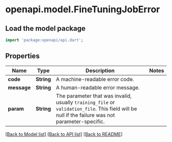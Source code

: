 # openapi.model.FineTuningJobError

## Load the model package
```dart
import 'package:openapi/api.dart';
```

## Properties
Name | Type | Description | Notes
------------ | ------------- | ------------- | -------------
**code** | **String** | A machine-readable error code. | 
**message** | **String** | A human-readable error message. | 
**param** | **String** | The parameter that was invalid, usually `training_file` or `validation_file`. This field will be null if the failure was not parameter-specific. | 

[[Back to Model list]](../README.md#documentation-for-models) [[Back to API list]](../README.md#documentation-for-api-endpoints) [[Back to README]](../README.md)


